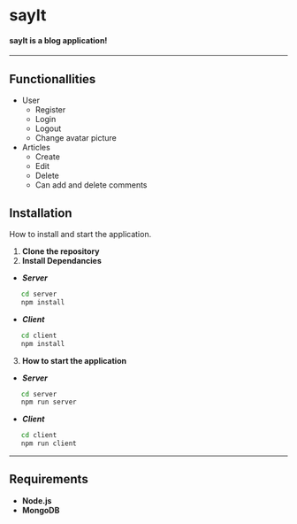 # sayIt 

#### sayIt is a blog application!

---

## Functionallities

+ User
  - Register 
  - Login
  - Logout
  - Change avatar picture
+ Articles
  - Create
  - Edit
  - Delete
  - Can add and delete comments

## Installation   
How to install and start the application.

1. **Clone the repository**
2. **Install Dependancies**

* ***Server***
```bash
   cd server
   npm install
```
* ***Client***
```bash
   cd client
   npm install
```
3. **How to start the application**

* ***Server***   
```bash 
   cd server
   npm run server
```  
* ***Client***
```bash
   cd client
   npm run client
```

---

## Requirements   
- **Node.js**
- **MongoDB**